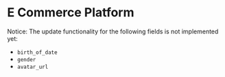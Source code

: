 # E Commerce Platform

Notice: The update functionality for the following fields is not implemented yet: 
  - `birth_of_date`
  - `gender`
  - `avatar_url`
